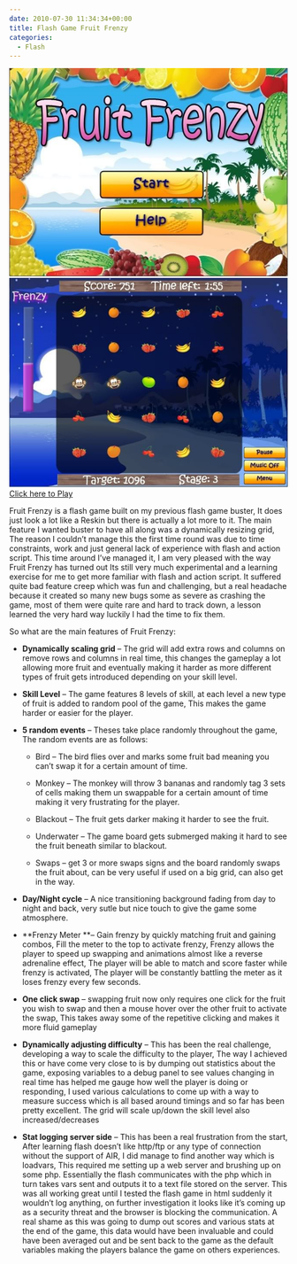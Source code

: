 ```yaml
---
date: 2010-07-30 11:34:34+00:00
title: Flash Game Fruit Frenzy
categories:
  - Flash
---
```


[![](/assets/images/2017/10/froot.jpg)](http://cm.1free.ws/)
[![](/assets/images/2017/10/froot1.jpg)](http://cm.1free.ws/)
[Click here to Play](http://cm.1free.ws/)

Fruit Frenzy is a flash game built on my previous flash game buster, It does just look a lot like a Reskin but there is actually a lot more to it. The main feature I wanted buster to have all along was a dynamically resizing grid, The reason I couldn’t manage this the first time round was due to time constraints, work and just general lack of experience with flash and action script. This time around I’ve managed it, I am very pleased with the way Fruit Frenzy has turned out Its still very much experimental and a learning exercise for me to get more familiar with flash and action script. It suffered quite bad feature creep which was fun and challenging, but a real headache because it created so many new bugs some as severe as crashing the game, most of them were quite rare and hard to track down, a lesson learned the very hard way luckily I had the time to fix them.

So what are the main features of Fruit Frenzy:

- **Dynamically scaling grid** – The grid will add extra rows and columns on remove rows and columns in real time, this changes the gameplay a lot allowing more fruit and eventually making it harder as more different types of fruit gets introduced depending on your skill level.
- **Skill Level** – The game features 8 levels of skill, at each level a new type of fruit is added to random pool of the game, This makes the game harder or easier for the player.
- **5 random events** – Theses take place randomly throughout the game, The random events are as follows:

  - Bird – The bird flies over and marks some fruit bad meaning you can’t swap it for a certain amount of time.

  - Monkey – The monkey will throw 3 bananas and randomly tag 3 sets of cells making them un swappable for a certain amount of time making it very frustrating for the player.

  - Blackout – The fruit gets darker making it harder to see the fruit.

  - Underwater – The game board gets submerged making it hard to see the fruit beneath similar to blackout.

  - Swaps – get 3 or more swaps signs and the board randomly swaps the fruit about, can be very useful if used on a big grid, can also get in the way.

- **Day/Night cycle** – A nice transitioning background fading from day to night and back, very sutle but nice touch to give the game some atmosphere.
- **Frenzy Meter **– Gain frenzy by quickly matching fruit and gaining combos, Fill the meter to the top to activate frenzy, Frenzy allows the player to speed up swapping and animations almost like a reverse adrenaline effect, The player will be able to match and score faster while frenzy is activated, The player will be constantly battling the meter as it loses frenzy every few seconds.
- **One click swap** – swapping fruit now only requires one click for the fruit you wish to swap and then a mouse hover over the other fruit to activate the swap, This takes away some of the repetitive clicking and makes it more fluid gameplay
- **Dynamically adjusting difficulty** – This has been the real challenge, developing a way to scale the difficulty to the player, The way I achieved this or have come very close to is by dumping out statistics about the game, exposing variables to a debug panel to see values changing in real time has helped me gauge how well the player is doing or responding, I used various calculations to come up with a way to measure success which is all based around timings and so far has been pretty excellent. The grid will scale up/down the skill level also increased/decreases
- **Stat logging server side** – This has been a real frustration from the start, After learning flash doesn’t like http/ftp or any type of connection without the support of AIR, I did manage to find another way which is loadvars, This required me setting up a web server and brushing up on some php. Essentially the flash communicates with the php which in turn takes vars sent and outputs it to a text file stored on the server. This was all working great until I tested the flash game in html suddenly it wouldn’t log anything, on further investigation it looks like it’s coming up as a security threat and the browser is blocking the communication. A real shame as this was going to dump out scores and various stats at the end of the game, this data would have been invaluable and could have been averaged out and be sent back to the game as the default variables making the players balance the game on others experiences.
